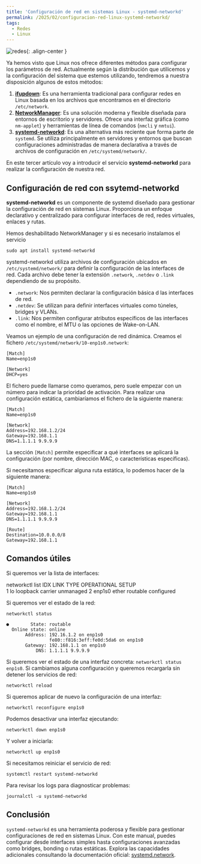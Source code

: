 ```yaml
---
title: 'Configuración de red en sistemas Linux - systemd-networkd'
permalink: /2025/02/configuracion-red-linux-systemd-networkd/
tags:
  - Redes
  - Linux
---
```


![redes](https://www.josedomingo.org/pledin/assets/wp-content/uploads/2025/03/redes3.png){: .align-center }

Ya hemos visto que Linux nos ofrece diferentes métodos para configurar los parámetros de red. Actualmente según la distribución que utilicemos y la configuración del sistema que estemos utilizando, tendremos a nuestra disposición algunos de estos métodos:

1. [**ifupdown**](https://www.josedomingo.org/pledin/2025/01/configuracion-red-linux-ifupdown/): Es una herramienta tradicional para configurar redes en Linux basada en los archivos que encontramos en el directorio `/etc/network`. 
2. [**NetworkManager**](https://www.josedomingo.org/pledin/2025/01/configuracion-red-linux-networkmanager/): Es una solución moderna y flexible diseñada para entornos de escritorio y servidores. Ofrece una interfaz gráfica (como `nm-applet`) y herramientas de línea de comandos (`nmcli` y `nmtui`).
3. [**systemd-networkd**](https://www.josedomingo.org/pledin/2025/01/configuracion-red-linux-systemd-networkd/): Es una alternativa más reciente que forma parte de `systemd`. Se utiliza principalmente en servidores y entornos que buscan configuraciones administradas de manera declarativa a través de archivos de configuración en `/etc/systemd/network/`. 

En este tercer artículo voy a introducir el servicio **systemd-networkd** para realizar la configuración de nuestra red.

## Configuración de red con ssytemd-networkd

**systemd-networkd** es un componente de systemd diseñado para gestionar la configuración de red en sistemas Linux. Proporciona un enfoque declarativo y centralizado para configurar interfaces de red, redes virtuales, enlaces y rutas.

Hemos deshabilitado NetworkManager y si es necesario instalamos el servicio

```
sudo apt install systemd-networkd
```

systemd-networkd utiliza archivos de configuración ubicados en `/etc/systemd/network/` para definir la configuración de las interfaces de red. Cada archivo debe tener la extensión `.network`, `.netdev` o `.link` dependiendo de su propósito.

* `.network`: Nos permiten declarar la configuración básica d las interfaces de red.
* `.netdev`: Se utilizan para definir interfaces virtuales como túneles, bridges y VLANs.
* `.link`: Nos permiten configurar atributos específicos de las interfaces como el nombre, el MTU o las opciones de Wake-on-LAN.

Veamos un ejemplo de una configuración de red dinámica. Creamos el fichero `/etc/systemd/network/10-enp1s0.network`:

```
[Match]
Name=enp1s0

[Network]
DHCP=yes
```

El fichero puede llamarse como queramos, pero suele empezar con un número para indicar la prioridad de activación. Para realizar una configuración estática, cambiaríamos el fichero de la siguiente manera:

```
[Match]
Name=enp1s0

[Network]
Address=192.168.1.2/24
Gateway=192.168.1.1
DNS=1.1.1.1 9.9.9.9
```

La sección `[Match]` permite especificar a qué interfaces se aplicará la configuración (por nombre, dirección MAC, o características específicas).

Si necesitamos especificar alguna ruta estática, lo podemos hacer de la siguiente manera:

```
[Match]
Name=enp1s0

[Network]
Address=192.168.1.2/24
Gateway=192.168.1.1
DNS=1.1.1.1 9.9.9.9

[Route]
Destination=10.0.0.0/8
Gateway=192.168.1.1
```

## Comandos útiles

Si queremos ver la lista de interfaces:

 networkctl list
IDX LINK    TYPE     OPERATIONAL SETUP     
  1 lo      loopback carrier     unmanaged
  2 enp1s0  ether    routable    configured


Si queremos ver el estado de la red:

```
networkctl status

●        State: routable                         
  Online state: online                           
       Address: 192.16.1.2 on enp1s0
                fe80::f816:3eff:fe0d:5da6 on enp1s0
       Gateway: 192.168.1.1 on enp1s0
           DNS: 1.1.1.1 9.9.9.9
```

Si queremos ver el estado de una interfaz concreta: `networkctl status enp1s0`.
Si cambiamos alguna configuración y queremos recargarla sin detener los servicios de red:

```
networkctl reload
```

Si queremos aplicar de nuevo la configuración de una interfaz:

```
networkctl reconfigure enp1s0
```

Podemos desactivar una interfaz ejecutando:

```
networkctl down enp1s0
```

Y volver a iniciarla:

```
networkctl up enp1s0
```


Si necesitamos reiniciar el servicio de red:

```
systemctl restart systemd-networkd
```

Para revisar los logs para diagnosticar problemas:

```
journalctl -u systemd-networkd
```


## Conclusión

`systemd-networkd` es una herramienta poderosa y flexible para gestionar configuraciones de red en sistemas Linux. Con este manual, puedes configurar desde interfaces simples hasta configuraciones avanzadas como bridges, bonding o rutas estáticas. Explora las capacidades adicionales consultando la documentación oficial: [systemd.network](https://www.freedesktop.org/software/systemd/man/systemd.network.html).



